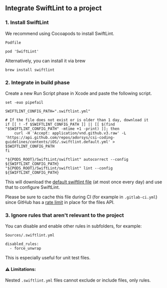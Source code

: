## Integrate SwiftLint to a project

### 1. Install SwiftLint

We recommend using Cocoapods to install SwiftLint.

```
Podfile

pod 'SwiftLint'
```

Alternatively, you can install it via brew

```shell
brew install swiftlint
```

### 2. Integrate in build phase

Create a new Run Script phase in Xcode and paste the following script.

```shell
set -euo pipefail

SWIFTLINT_CONFIG_PATH=".swiftlint.yml"

# If the file does not exist or is older than 1 day, download it
if [[ ! -f $SWIFTLINT_CONFIG_PATH ]] || [[ $(find "$SWIFTLINT_CONFIG_PATH" -mtime +1 -print) ]]; then
    curl -H 'Accept: application/vnd.github.v3.raw' -L 'https://api.github.com/repos/adorsys/csi-coding-guidelines/contents/iOS/.swiftlint.default.yml' > $SWIFTLINT_CONFIG_PATH
fi

"${PODS_ROOT}/SwiftLint/swiftlint" autocorrect --config ${SWIFTLINT_CONFIG_PATH}
"${PODS_ROOT}/SwiftLint/swiftlint" lint --config ${SWIFTLINT_CONFIG_PATH}
```

This will download the [default swiftlint file][] (at most once every day)
and use that to configure SwiftLint.

Please be sure to cache this file during CI (for example in `.gitlab-ci.yml`)
since GitHub has a [rate limit][] in place for the files API.

### 3. Ignore rules that aren't relevant to the project

You can disable and enable other rules in subfolders, for example:

```
Sources/.swiftlint.yml

disabled_rules:
  - force_unwrap
```

This is especially useful for unit test files.

#### :warning: Limitations:

Nested `.swiftlint.yml` files cannot exclude or include files, only rules.

[default swiftlint file]: https://github.com/adorsys/csi-coding-guidelines/blob/master/iOS/.swiftlint.default.yml
[rate limit]: https://developer.github.com/v3/#rate-limiting
